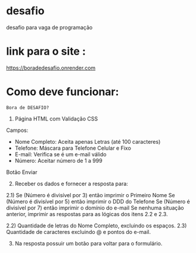# desafio
desafio para vaga de programação
# link para o site :
https://boradedesafio.onrender.com

# Como deve funcionar:
    Bora de DESAFIO?

1) Página HTML com Validação CSS

Campos: 

- Nome Completo: Aceita apenas Letras (até 100 caracteres)
- Telefone: Máscara para Telefone Celular e Fixo
- E-mail: Verifica se é um e-mail válido
- Número: Aceitar número de 1 a 999

Botão Enviar

2) Receber os dados e fornecer a resposta para:

2.1) Se (Número é divisível por 3) então imprimir o Primeiro Nome
	 Se (Número é divisível por 5) então imprimir o DDD do Telefone
     Se (Número é divisível por 7) então imprimir o domínio do e-mail
	 Se nenhuma situação anterior, imprimir as respostas para as lógicas dos itens 2.2 e 2.3.
	 
2.2) Quantidade de letras do Nome Completo, excluindo os espaços.
2.3) Quantidade de caracteres excluindo @ e pontos do e-mail.

3) Na resposta possuir um botão para voltar para o formulário.